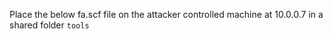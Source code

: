 Place the below fa.scf file on the attacker controlled machine at 10.0.0.7 in a shared folder ``tools``
